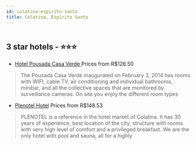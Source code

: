 ```yaml
---
id: colatina-espirito-santo
title: Colatina, Espírito Santo
---
```


<center><img src="http://media.omnibees.com/Images/7582/Property/435479.jpg" alt="" /></center>


##  3 star hotels - ⭐️⭐️⭐️

-    [Hotel Pousada Casa Verde ](https://us.hurb.com/br/hotels/colatina/hotel-pousada-casa-verde-OMN-7582?cmp=18055) Prices from R$126.50
   > The Pousada Casa Verde inaugurated on February 3, 2014 has rooms with WIFI, cable TV, air conditioning and individual bathrooms, minibar, and all the collective spaces that are monitored by surveillance cameras. On site you enjoy the different room types 
-    [Plenotel Hotel](https://us.hurb.com/br/hotels/colatina/plenotel-hotel-OMN-9093?cmp=18055) Prices from R$148.53
   > PLENOTEL is a reference in the hotel market of Colatina. It has 30 years of experience, best location of the city, structure with rooms with very high level of comfort and a privileged breakfast. We are the only hotel with pool and sauna, all for a highly
